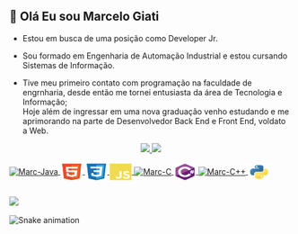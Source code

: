 ## 👋 Olá Eu sou Marcelo Giati

- Estou em busca de uma posição como Developer Jr.
- Sou formado em Engenharia de Automação Industrial e estou cursando Sistemas de Informação.
  
- Tive meu primeiro contato com programação na faculdade de engrnharia, desde então me tornei entusiasta da área de Tecnologia e Informação; <br/>
  Hoje além de ingressar em uma nova graduação venho estudando e me aprimorando na parte de Desenvolvedor Back End e Front End,
  voldato a Web.

<div align="center">
  <a href="https://github.com/MarceloGiati">
  <img height="180em" src="https://github-readme-stats.vercel.app/api?username=marcelogiati&show_icons=true&theme=dark&include_all_commits=true&count_private=true"/>
  <img height="180em" src="https://github-readme-stats.vercel.app/api/top-langs/?username=marcelogiati&layout=compact&langs_count=7&theme=dark"/>
</div>
<div style="display: inline_block"><br>
  <img align="center" alt="Marc-Java" height="35" width="40" src="https://cdn.jsdelivr.net/gh/devicons/devicon/icons/java/java-original.svg"/>
  <img align="center" alt="Marc-HTML" height="30" width="40" src="https://raw.githubusercontent.com/devicons/devicon/master/icons/html5/html5-original.svg">
  <img align="center" alt="Marc-CSS" height="30" width="40" src="https://raw.githubusercontent.com/devicons/devicon/master/icons/css3/css3-original.svg">
  <img align="center" alt="Marc-Js" height="30" width="40" src="https://raw.githubusercontent.com/devicons/devicon/master/icons/javascript/javascript-plain.svg">    
  <img align="center" alt="Marc-C" height="30" width="40" src="https://cdn.jsdelivr.net/gh/devicons/devicon/icons/c/c-original.svg"/>             
  <img align="center" alt="Marc-Csharp" height="30" width="40" src="https://raw.githubusercontent.com/devicons/devicon/master/icons/csharp/csharp-original.svg">
  <img align="center" alt="Marc-C++" height="30" width="40"src="https://cdn.jsdelivr.net/gh/devicons/devicon/icons/cplusplus/cplusplus-original.svg"/>
  <img align="center" alt="Marc-Python" height="30" width="40" src="https://raw.githubusercontent.com/devicons/devicon/master/icons/python/python-original.svg">  
          
</div>
  
  ##
 
<div> 
  <a href="https://www.linkedin.com/in/marcelo-giati" target="_blank"><img src="https://img.shields.io/badge/-LinkedIn-%230077B5?style=for-the-badge&logo=linkedin&logoColor=white" target="_blank"></a> 
  
  ![Snake animation](https://github.com/MarceloGiati/MarceloGiati/blob/output/github-contribution-grid-snake.svg)
  
</div>


